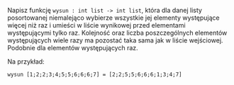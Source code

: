 Napisz funkcję `wysun : int list -> int list`, która dla danej listy posortowanej 
niemalejąco wybierze wszystkie jej elementy występujące więcej niż raz i umieści w 
liście wynikowej przed elementami występującymi tylko raz. 
Kolejność oraz liczba poszczególnych elementów występujących wiele razy ma pozostać 
taka sama jak w liście wejściowej. 
Podobnie dla elementów występujących raz. 

Na przykład: 

```
wysun [1;2;2;3;4;5;5;6;6;6;7] = [2;2;5;5;6;6;6;1;3;4;7]
```

